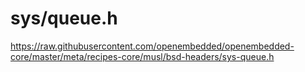 # sys/queue.h

https://raw.githubusercontent.com/openembedded/openembedded-core/master/meta/recipes-core/musl/bsd-headers/sys-queue.h
